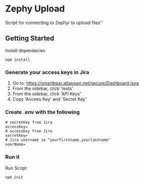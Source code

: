 # Zephy Upload

Script for connecting to Zephyr to upload files"

## Getting Started

Install dependecies
```
npm install
```

### Generate your access keys in Jira

1. Go to: https://smartbear.atlassian.net/secure/Dashboard.jspa
2. From the sidebar, click 'tests'
3. From the sidebar, click 'API Keys'
4. Copy 'Accees Key' and 'Secret Key'

### Create .env with the following

```
# secretKey from Jira
accessKey= 
# accessKey from Jira
secretKey=
# Jira username ie "yourfirstname.yourlastname"
userName=
```
### Run it

Run Script

```
npm init
```